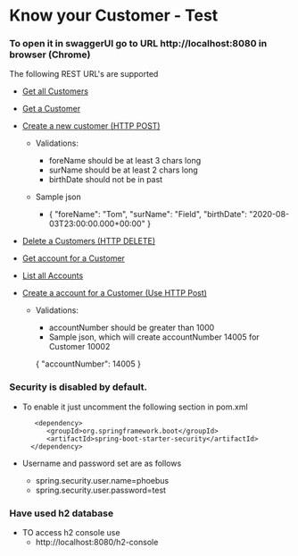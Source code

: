 # Know your Customer - Test

### To open it in swaggerUI go to URL http://localhost:8080 in browser (Chrome)
The following REST URL's are supported

* [Get all Customers](http://localhost:8080/customers)
* [Get a Customer](http://localhost:8080/customer/10001)
* [Create a new customer (HTTP POST)](http://localhost:8080/customer)
    - Validations:
        - foreName should be at least 3 chars long
        - surName should be at least 2 chars long
        - birthDate should not be in past

    - Sample json
        - {
          "foreName": "Tom",
          "surName": "Field",
          "birthDate": "2020-08-03T23:00:00.000+00:00"
        }
* [Delete a Customers (HTTP DELETE)](http://localhost:8080/customer/10001)
* [Get account for a Customer](http://localhost:8080/customer/10003/accounts)
* [List all Accounts](http://localhost:8080/accounts)
* [Create a account for a Customer (Use HTTP Post)](http://localhost:8080/customer/10002/accounts)

    - Validations: 
        - accountNumber should be greater than 1000
        - Sample json, which will create accountNumber 14005 for Customer 10002
        
        {
                "accountNumber": 14005
        }


### Security is disabled by default.
 * To enable it just uncomment the following section in pom.xml
 
          <dependency>
             <groupId>org.springframework.boot</groupId>
             <artifactId>spring-boot-starter-security</artifactId>
         </dependency>
 * Username and password set are as follows
      - spring.security.user.name=phoebus
      - spring.security.user.password=test     
      

### Have used h2 database
 * TO access h2 console use
    -  http://localhost:8080/h2-console          